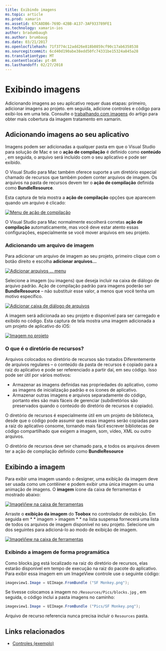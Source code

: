 ```yaml
---
title: Exibindo imagens
ms.topic: article
ms.prod: xamarin
ms.assetid: 67CA8DB6-769D-42BB-A137-3AF933789FE1
ms.technology: xamarin-ios
author: bradumbaugh
ms.author: brumbaug
ms.date: 03/21/2017
ms.openlocfilehash: 71f3774c12add26e818b0859cf90c17ab6358538
ms.sourcegitcommit: 6cd40d190abe38edd50fc74331be15324a845a28
ms.translationtype: MT
ms.contentlocale: pt-BR
ms.lasthandoff: 02/27/2018
---
```

# <a name="displaying-images"></a>Exibindo imagens

Adicionando imagens ao seu aplicativo requer duas etapas: primeiro, adicionar imagens ao projeto. em seguida, adicione controles e código para exibi-los em uma tela. Consulte o [trabalhando com imagens](~/ios/app-fundamentals/images-icons/index.md) do artigo para obter mais cobertura da imagem tratamento em xamarin.

## <a name="adding-images-to-your-app"></a>Adicionando imagens ao seu aplicativo

Imagens podem ser adicionadas a qualquer pasta em que o Visual Studio para solução de Mac e se o **ação de compilação** é definido como **conteúdo** , em seguida, o arquivo será incluído com o seu aplicativo e pode ser exibido.

O Visual Studio para Mac também oferece suporte a um diretório especial chamado de recursos que também podem conter arquivos de imagem. Os arquivos na pasta de recursos devem ter o **ação de compilação** definida como **BundleResource**.

Esta captura de tela mostra a **ação de compilação** opções que aparecem quando um arquivo é clicado:

 [ ![](image-images/image30a.png "Menu de ação de compilação")](image-images/image30a.png)

O Visual Studio para Mac normalmente escolherá corretas **ação de compilação** automaticamente, mas você deve estar atento essas configurações, especialmente se você mover arquivos em seu projeto.

### <a name="adding-an-image-file"></a>Adicionando um arquivo de imagem

Para adicionar um arquivo de imagem ao seu projeto, primeiro clique com o botão direito e escolha **adicionar arquivos...**

 [ ![](image-images/image31a.png "Adicionar arquivos … menu")](image-images/image31a.png)

Selecione a imagem (ou imagens) que deseja incluir na caixa de diálogo de arquivo padrão. Ação de compilação padrão para imagens poderão ser **BundleResource** – não substituir esse valor, a menos que você tenha um motivo específico.

 [ ![](image-images/image32a.png "Adicionar caixa de diálogo de arquivos")](image-images/image32a.png)

A imagem será adicionada ao seu projeto e disponível para ser carregado e exibido no código. Esta captura de tela mostra uma imagem adicionada a um projeto de aplicativo do iOS:

 [ ![](image-images/image33a.png "Imagem no projeto")](image-images/image33a.png)

### <a name="what-is-the-resources-directory"></a>O que é o diretório de recursos?

Arquivos colocados no diretório de recursos são tratados Diferentemente de arquivos regulares – o conteúdo da pasta de recursos é copiado para a raiz do aplicativo e pode ser referenciado a partir daí, em seu código. Isso pode ser útil por vários motivos:

-  Armazenar as imagens definidas nas propriedades do aplicativo, como as imagens de inicialização padrão e os ícones de aplicativo.
-  Armazenar outras imagens e arquivos separadamente do código, portanto eles são mais fáceis de gerenciar (subdiretórios são preservados quando o conteúdo do diretório de recursos é copiado).


O diretório de recursos é especialmente útil em um projeto de biblioteca, desde que o código pode assumir que essas imagens serão copiadas para a raiz do aplicativo consome, tornando mais fácil escrever bibliotecas de código compartilhado que exigem a imagem, som, vídeo, XML ou outro arquivos.



O diretório de recursos deve ser chamado para, e todos os arquivos devem ter a ação de compilação definido como **BundleResource**

## <a name="displaying-the-image"></a>Exibindo a imagem

Para exibir uma imagem usando o designer, uma exibição da imagem deve ser usada como um contêiner e podem exibir uma única imagem ou uma animação de imagens. O **imagem** ícone da caixa de ferramentas é mostrado abaixo:

 [ ![](image-images/image35a.png "ImageView na caixa de ferramentas")](image-images/image35.png)

Arraste o **exibição da imagem** do **Toobox** no controlador de exibição. Em seguida em * * imagem > imagem * * na lista suspensa fornecerá uma lista de todos os arquivos de imagem disponível no seu projeto. Selecione um dos seguintes para adicioná-lo ao modo de exibição de imagem.

 [ ![](image-images/image36a.png "ImageView na caixa de ferramentas")](image-images/image36.png)

### <a name="displaying-the-image-programmatically"></a>Exibindo a imagem de forma programática

Como blocks.jpg está localizado na raiz do diretório de recursos, elas estarão disponível em tempo de execução na raiz do pacote do aplicativo. Para exibir essa imagem em um ImageView controle use o seguinte código:

```csharp
imageview1.Image = UIImage.FromBundle ("SF Monkey.png");
```

Se tivesse colocamos a imagem no `/Resources/Pics/blocks.jpg` , em seguida, o código inclui a pasta imagens no caminho:

```csharp
imageview1.Image = UIImage.FromBundle ("Pics/SF Monkey.png");
```

Arquivo de recurso referencia nunca precisa incluir o `Resources` pasta.


## <a name="related-links"></a>Links relacionados

- [Controles (exemplo)](https://developer.xamarin.com/samples/Controls/)
